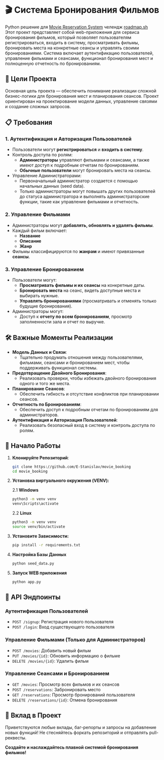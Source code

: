 # 🎬 Система Бронирования Фильмов
Python решение для [Movie Reservation System](https://roadmap.sh/projects/movie-reservation-system) челендж [roadmap.sh](https://roadmap.sh/)<br>
Этот проект представляет собой web-приложения для сервиса бронирования фильмов, который позволяет пользователям регистрироваться, входить в систему, просматривать фильмы, бронировать места на конкретные сеансы и управлять своими бронированиями. Система включает аутентификацию пользователей, управление фильмами и сеансами, функционал бронирования мест и полноценную отчетность по бронированиям.

## 🎯 Цели Проекта

Основная цель проекта — обеспечить понимание реализации сложной бизнес-логики для бронирования мест и планирования сеансов. Проект ориентирован на проектирование модели данных, управление связями и создание сложных запросов.

## 📋 Требования

### 1. Аутентификация и Авторизация Пользователей
- Пользователи могут **регистрироваться** и **входить в систему**.
- Контроль доступа по ролям:
  - **Администраторы** управляют фильмами и сеансами, а также имеют доступ к подробным отчетам по бронированиям.
  - **Обычные пользователи** могут бронировать места на сеансы.
- Управление Администраторами:
  - Первоначальный администратор создается с помощью начальных данных (seed data).
  - Только администраторы могут повышать других пользователей до статуса администратора и выполнять администраторские функции, такие как управление фильмами и отчетность.

### 2. Управление Фильмами
- Администраторы могут **добавлять, обновлять и удалять фильмы**.
- Каждый фильм включает:
  - **Название**
  - **Описание**
  - **Жанр**
- Фильмы классифицируются по **жанрам** и имеют привязанные **сеансы**.

### 3. Управление Бронированием
- Пользователи могут:
  - **Просматривать фильмы и их сеансы** на конкретные даты.
  - **Бронировать места** на сеанс, видеть доступные места и выбирать нужные.
  - **Управлять бронированиями** (просматривать и отменять только будущие бронирования).
- Администраторы могут:
  - Доступ к **отчету по всем бронированиям**, просмотр заполненности зала и отчет по выручке.

## 🛠️ Важные Моменты Реализации

- **Модель Данных и Связи**: 
  - Тщательно продумать отношения между пользователями, фильмами, сеансами и бронированием мест, чтобы поддерживать функционал системы.
- **Предотвращение Двойного Бронирования**:
  - Реализовать проверки, чтобы избежать двойного бронирования одного и того же места.
- **Планирование Сеансов**:
  - Обеспечить гибкость и отсутствие конфликтов при планировании сеансов.
- **Отчетность по Бронированиям**:
  - Обеспечить доступ к подробным отчетам по бронированиям для администраторов.
- **Аутентификация и Авторизация Пользователей**:
  - Реализовать безопасный вход в систему и контроль доступа по ролям.

## 🚀 Начало Работы

1. **Клонируйте Репозиторий**:
    ```bash
    git clone https://github.com/E-Stanislav/movie_booking
    cd movie_booking
    ```
2. **Установка виртуального окружения (VENV):**

   2.1 **Windows**
   ```bash
   python3 -m venv venv
   venv\Scripts\activate
   ```
   2.2 **Linux**
   ```bash
   python3 -m venv venv
   source venv/bin/activate
   ```
3. **Установите Зависимости:**
   ```bash
   pip install -r requirements.txt
   ```
4. **Настройка Базы Данных**
   ```bash
   python seed_data.py
   ```
5. **Запуск WEB приложения**
   ```bash
   python app.py
   ```

## 📝 API Эндпоинты

### Аутентификация Пользователей
- `POST /signup`: Регистрация нового пользователя
- `POST /login`: Вход существующего пользователя

### Управление Фильмами (Только для Администраторов)
- `POST /movies`: Добавить новый фильм
- `PUT /movies/{id}`: Обновить информацию о фильме
- `DELETE /movies/{id}`: Удалить фильм

### Управление Сеансами и Бронированием
- `GET /movies`: Просмотр всех фильмов и их сеансов
- `POST /reservations`: Забронировать место
- `GET /reservations`: Просмотр бронирований пользователя
- `DELETE /reservations/{id}`: Отмена бронирования

## 🤝 Вклад в Проект
Приветствуются любые вклады, баг-репорты и запросы на добавление новых функций! Не стесняйтесь форкать репозиторий и отправлять pull-реквесты.

**Создайте и наслаждайтесь плавной системой бронирования фильмов!**

